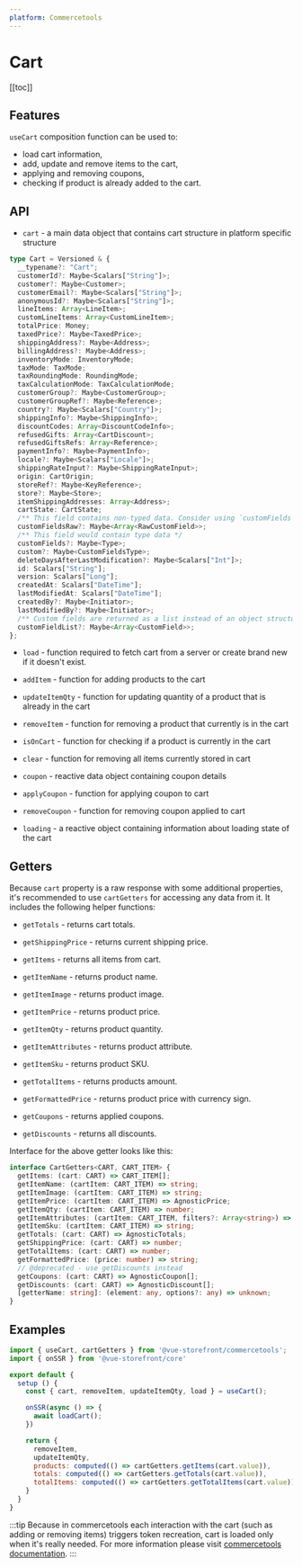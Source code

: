 ```yaml
---
platform: Commercetools
---
```


# Cart

[[toc]]

## Features

`useCart` composition function can be used to:

* load cart information,
* add, update and remove items to the cart,
* applying and removing coupons,
* checking if product is already added to the cart.

## API

- `cart` - a main data object that contains cart structure in platform specific structure

```ts
type Cart = Versioned & {
  __typename?: "Cart";
  customerId?: Maybe<Scalars["String"]>;
  customer?: Maybe<Customer>;
  customerEmail?: Maybe<Scalars["String"]>;
  anonymousId?: Maybe<Scalars["String"]>;
  lineItems: Array<LineItem>;
  customLineItems: Array<CustomLineItem>;
  totalPrice: Money;
  taxedPrice?: Maybe<TaxedPrice>;
  shippingAddress?: Maybe<Address>;
  billingAddress?: Maybe<Address>;
  inventoryMode: InventoryMode;
  taxMode: TaxMode;
  taxRoundingMode: RoundingMode;
  taxCalculationMode: TaxCalculationMode;
  customerGroup?: Maybe<CustomerGroup>;
  customerGroupRef?: Maybe<Reference>;
  country?: Maybe<Scalars["Country"]>;
  shippingInfo?: Maybe<ShippingInfo>;
  discountCodes: Array<DiscountCodeInfo>;
  refusedGifts: Array<CartDiscount>;
  refusedGiftsRefs: Array<Reference>;
  paymentInfo?: Maybe<PaymentInfo>;
  locale?: Maybe<Scalars["Locale"]>;
  shippingRateInput?: Maybe<ShippingRateInput>;
  origin: CartOrigin;
  storeRef?: Maybe<KeyReference>;
  store?: Maybe<Store>;
  itemShippingAddresses: Array<Address>;
  cartState: CartState;
  /** This field contains non-typed data. Consider using `customFields` as a typed alternative. */
  customFieldsRaw?: Maybe<Array<RawCustomField>>;
  /** This field would contain type data */
  customFields?: Maybe<Type>;
  custom?: Maybe<CustomFieldsType>;
  deleteDaysAfterLastModification?: Maybe<Scalars["Int"]>;
  id: Scalars["String"];
  version: Scalars["Long"];
  createdAt: Scalars["DateTime"];
  lastModifiedAt: Scalars["DateTime"];
  createdBy?: Maybe<Initiator>;
  lastModifiedBy?: Maybe<Initiator>;
  /** Custom fields are returned as a list instead of an object structure. */
  customFieldList?: Maybe<Array<CustomField>>;
};
```  
- `load` - function required to fetch cart from a server or create brand new if it doesn't exist.
  
- `addItem` - function for adding products to the cart
  
- `updateItemQty` - function for updating quantity of a product that is already in the cart
  
- `removeItem` - function for removing a product that currently is in the cart
  
- `isOnCart` - function for checking if a product is currently in the cart
  
- `clear` - function for removing all items currently stored in cart
  
- `coupon` - reactive data object containing coupon details
  
- `applyCoupon` - function for applying coupon to cart
  
- `removeCoupon` - function for removing coupon applied to cart
  
- `loading` - a reactive object containing information about loading state of the cart

## Getters

Because `cart` property is a raw response with some additional properties, it's recommended to use `cartGetters` for accessing any data from it. It includes the following helper functions:

- `getTotals` - returns cart totals.

- `getShippingPrice` - returns current shipping price.

- `getItems` - returns all items from cart.
  
- `getItemName` - returns product name.

- `getItemImage` - returns product image.

- `getItemPrice` - returns product price.

- `getItemQty` - returns product quantity.

- `getItemAttributes` - returns product attribute.

- `getItemSku` - returns product SKU.

- `getTotalItems` - returns products amount.

- `getFormattedPrice` - returns product price with currency sign.

- `getCoupons` - returns applied coupons.

- `getDiscounts` - returns all discounts.

Interface for the above getter looks like this:

```ts
interface CartGetters<CART, CART_ITEM> {
  getItems: (cart: CART) => CART_ITEM[];
  getItemName: (cartItem: CART_ITEM) => string;
  getItemImage: (cartItem: CART_ITEM) => string;
  getItemPrice: (cartItem: CART_ITEM) => AgnosticPrice;
  getItemQty: (cartItem: CART_ITEM) => number;
  getItemAttributes: (cartItem: CART_ITEM, filters?: Array<string>) => Record<string, AgnosticAttribute | string>;
  getItemSku: (cartItem: CART_ITEM) => string;
  getTotals: (cart: CART) => AgnosticTotals;
  getShippingPrice: (cart: CART) => number;
  getTotalItems: (cart: CART) => number;
  getFormattedPrice: (price: number) => string;
  // @deprecated - use getDiscounts instead
  getCoupons: (cart: CART) => AgnosticCoupon[];
  getDiscounts: (cart: CART) => AgnosticDiscount[];
  [getterName: string]: (element: any, options?: any) => unknown;
}
```

## Examples

```js
import { useCart, cartGetters } from '@vue-storefront/commercetools';
import { onSSR } from '@vue-storefront/core'

export default {
  setup () {
    const { cart, removeItem, updateItemQty, load } = useCart();

    onSSR(async () => {
      await loadCart();
    })

    return {
      removeItem,
      updateItemQty,
      products: computed(() => cartGetters.getItems(cart.value)),
      totals: computed(() => cartGetters.getTotals(cart.value)),
      totalItems: computed(() => cartGetters.getTotalItems(cart.value))
    }
  }
}
```

:::tip
Because in commercetools each interaction with the cart (such as adding or removing items) triggers token recreation, cart is loaded only when it's really needed. For more information please visit [commercetools documentation](https://docs.commercetools.com/http-api-authorization#create-anonymous-sessions-only-once-necessary).
:::
